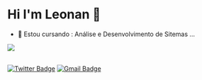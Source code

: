 # Hi I'm Leonan 👋

- 🌱 Estou cursando : Análise e Desenvolvimento de Sitemas ...
<a href="https://github.com/Gurupreet">
  <img align="center" src="https://github-readme-stats.vercel.app/api/top-langs/?username=LeonanCardoso&theme=dark&hide_langs_below=1" />
</a><br></br>

[![Twitter Badge](https://img.shields.io/badge/-@LeonanGCardoso-6633cc?style=flat-square&labelColor=6633cc&logo=twitter&logoColor=white&link=https://twitter.com/dieegosf)](https://twitter.com/leonangcardoso) 
[![Gmail Badge](https://img.shields.io/badge/-leonangomes1311@hotmail.com-6633cc?style=flat-square&logo=Gmail&logoColor=white&link=mailto:diego.schell.f@gmail.com)](mailto:leonangomes1311@hotmail.com)
